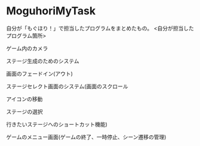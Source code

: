 # MoguhoriMyTask
自分が「もぐほり！」で担当したプログラムをまとめたもの。
<自分が担当したプログラム箇所>　

ゲーム内のカメラ

ステージ生成のためのシステム

画面のフェードイン(アウト)

ステージセレクト画面のシステム(画面のスクロール

アイコンの移動

ステージの選択

行きたいステージへのショートカット機能)

ゲームのメニュー画面(ゲームの終了、一時停止、シーン遷移の管理)
